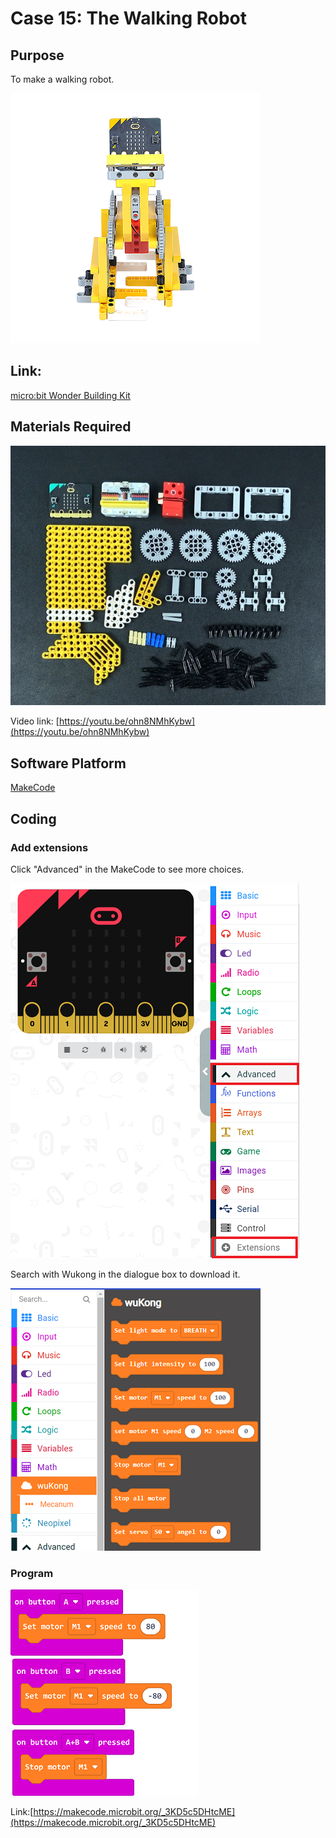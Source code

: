 # Case 15: The Walking Robot 
## Purpose
To make a walking robot.
 
![](./images/case-15-01.png)

## Link: 

[micro:bit Wonder Building Kit](https://www.elecfreaks.com/micro-bit-wonder-building-kit-without-micro-bit-board.html)

## Materials Required

![](./images/case-15-02.png)

Video link:
[https://youtu.be/ohn8NMhKybw](https://youtu.be/ohn8NMhKybw)

## Software Platform

[MakeCode](https://makecode.microbit.org/)

## Coding
### Add extensions
Click "Advanced" in the MakeCode to see more choices.
 
![](./images/case-01-03.png)

Search with Wukong in the dialogue box to download it. 

![](./images/case-01-04.png)





### Program
 
![](./images/case-06-05.png)

Link:[https://makecode.microbit.org/_3KD5c5DHtcME](https://makecode.microbit.org/_3KD5c5DHtcME)



